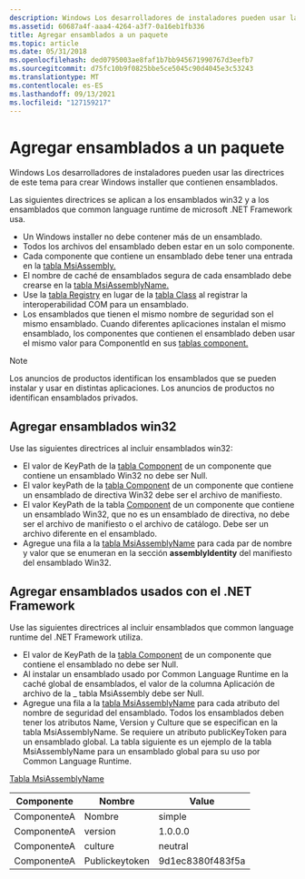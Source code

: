 ```yaml
---
description: Windows Los desarrolladores de instaladores pueden usar las directrices de este tema para crear Windows installer que contienen ensamblados.
ms.assetid: 60687a4f-aaa4-4264-a3f7-0a16eb1fb336
title: Agregar ensamblados a un paquete
ms.topic: article
ms.date: 05/31/2018
ms.openlocfilehash: ded0795003ae8faf1b7bb945671990767d3eefb7
ms.sourcegitcommit: d75fc10b9f0825bbe5ce5045c90d4045e3c53243
ms.translationtype: MT
ms.contentlocale: es-ES
ms.lasthandoff: 09/13/2021
ms.locfileid: "127159217"
---
```

# <a name="adding-assemblies-to-a-package"></a>Agregar ensamblados a un paquete

Windows Los desarrolladores de instaladores pueden usar las directrices de este tema para crear Windows installer que contienen ensamblados.

Las siguientes directrices se aplican a los ensamblados win32 y a los ensamblados que common language runtime de microsoft .NET Framework usa.

-   Un Windows installer no debe contener más de un ensamblado.
-   Todos los archivos del ensamblado deben estar en un solo componente.
-   Cada componente que contiene un ensamblado debe tener una entrada en la [tabla MsiAssembly.](msiassembly-table.md)
-   El nombre de caché de ensamblados segura de cada ensamblado debe crearse en la [tabla MsiAssemblyName.](msiassemblyname-table.md)
-   Use la [tabla Registry](registry-table.md) en lugar de la [tabla Class](class-table.md) al registrar la interoperabilidad COM para un ensamblado.
-   Los ensamblados que tienen el mismo nombre de seguridad son el mismo ensamblado. Cuando diferentes aplicaciones instalan el mismo ensamblado, los componentes que contienen el ensamblado deben usar el mismo valor para ComponentId en sus [tablas component.](component-table.md)

> [!Note]  
> Los anuncios de productos identifican los ensamblados que se pueden instalar y usar en distintas aplicaciones. Los anuncios de productos no identifican ensamblados privados.

 

## <a name="adding-win32-assemblies"></a>Agregar ensamblados win32

Use las siguientes directrices al incluir ensamblados win32:

-   El valor de KeyPath de la [tabla Component](component-table.md) de un componente que contiene un ensamblado Win32 no debe ser Null.
-   El valor keyPath de la [tabla Component](component-table.md) de un componente que contiene un ensamblado de directiva Win32 debe ser el archivo de manifiesto.
-   El valor KeyPath de la tabla [Component](component-table.md) de un componente que contiene un ensamblado Win32, que no es un ensamblado de directiva, no debe ser el archivo de manifiesto o el archivo de catálogo. Debe ser un archivo diferente en el ensamblado.
-   Agregue una fila a la [tabla MsiAssemblyName](msiassemblyname-table.md) para cada par de nombre y valor que se enumeran en la sección **assemblyIdentity** del manifiesto del ensamblado Win32.

## <a name="adding-assemblies-used-with-the-net-framework"></a>Agregar ensamblados usados con el .NET Framework

Use las siguientes directrices al incluir ensamblados que common language runtime del .NET Framework utiliza.

-   El valor de KeyPath de la [tabla Component](component-table.md) de un componente que contiene el ensamblado no debe ser Null.
-   Al instalar un ensamblado usado por Common Language Runtime en la caché global de ensamblados, el valor de la columna Aplicación de archivo de la \_ tabla MsiAssembly debe ser Null.
-   Agregue una fila a la [tabla MsiAssemblyName](msiassemblyname-table.md) para cada atributo del nombre de seguridad del ensamblado. Todos los ensamblados deben tener los atributos Name, Version y Culture que se especifican en la tabla MsiAssemblyName. Se requiere un atributo publicKeyToken para un ensamblado global. La tabla siguiente es un ejemplo de la tabla MsiAssemblyName para un ensamblado global para su uso por Common Language Runtime.

[Tabla MsiAssemblyName](msiassemblyname-table.md)



| Componente  | Nombre           | Value            |
|------------|----------------|------------------|
| ComponenteA | Nombre           | simple           |
| ComponenteA | version        | 1.0.0.0          |
| ComponenteA | culture        | neutral          |
| ComponenteA | Publickeytoken | 9d1ec8380f483f5a |



 

 

 



